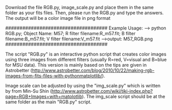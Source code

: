Download the file RGB.py, image_scale.py and place them in the same folder as your fits files. 
Then, please run the RGB.py and type the answers. The output will be a color image file in png format

####################################
Example Usage: 
 --> python RGB.py; Object Name: M57;  R filter filename:R_m57.fit; B filter filename:B_m57.fit;  V filter filename:V_m57.fit
    -->output: M57_RGB.png
####################################

The script "RGB.py" is an interactive python script that creates color images using three images from different filters (usually R=red, V=visual and B=blue for MSU data). 
This version is mainly based on the tips are given in Astrobetter (http://www.astrobetter.com/blog/2010/10/22/making-rgb-images-from-fits-files-with-pythonmatplotlib/). 

Image scale can be adjusted by using the "img_scale.py"  which is written by from Min-Su Shin (http://www.astrobetter.com/wiki/tiki-index.php?page=RGB+Images+with+matplotlib).  The img_scale script should be at the same folder as the main "RGB.py" script.
